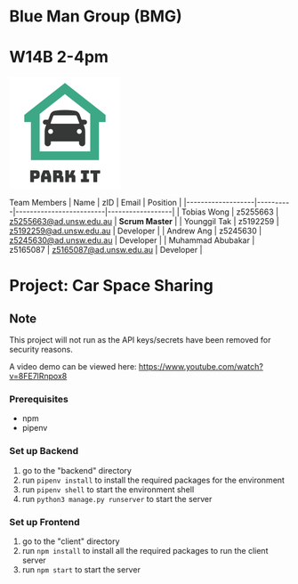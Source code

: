 # Blue Man Group (BMG) 
# W14B 2-4pm 
<img src="assets/Park%20it%20Logo.png">

Team Members
| Name              | zID      | Email                   | Position         |
|-------------------|----------|-------------------------|------------------|
| Tobias Wong       | z5255663 | z5255663@ad.unsw.edu.au | **Scrum Master** |
| Younggil Tak      | z5192259 | z5192259@ad.unsw.edu.au | Developer        |
| Andrew Ang        | z5245630 | z5245630@ad.unsw.edu.au | Developer        |
| Muhammad Abubakar | z5165087 | z5165087@ad.unsw.edu.au | Developer        |
# Project: Car Space Sharing

## Note

This project will not run as the API keys/secrets have been removed for security reasons.

A video demo can be viewed here: https://www.youtube.com/watch?v=8FE7lRnpox8

### Prerequisites
- npm
- pipenv

### Set up Backend
1. go to the "backend" directory
3. run `pipenv install` to install the required packages for the environment
4. run `pipenv shell` to start the environment shell
5. run `python3 manage.py runserver` to start the server

### Set up Frontend
1. go to the "client" directory
2. run `npm install` to install all the required packages to run the client server
3. run `npm start` to start the server  

